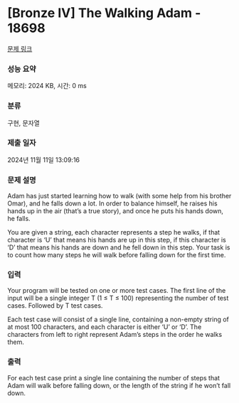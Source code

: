 # [Bronze IV] The Walking Adam - 18698 

[문제 링크](https://www.acmicpc.net/problem/18698) 

### 성능 요약

메모리: 2024 KB, 시간: 0 ms

### 분류

구현, 문자열

### 제출 일자

2024년 11월 11일 13:09:16

### 문제 설명

<p>Adam has just started learning how to walk (with some help from his brother Omar), and he falls down a lot. In order to balance himself, he raises his hands up in the air (that’s a true story), and once he puts his hands down, he falls.</p>

<p>You are given a string, each character represents a step he walks, if that character is ‘U’ that means his hands are up in this step, if this character is ‘D’ that means his hands are down and he fell down in this step. Your task is to count how many steps he will walk before falling down for the first time.</p>

### 입력 

 <p>Your program will be tested on one or more test cases. The first line of the input will be a single integer T (1 ≤ T ≤ 100) representing the number of test cases. Followed by T test cases.</p>

<p>Each test case will consist of a single line, containing a non-empty string of at most 100 characters, and each character is either ‘U’ or ‘D’. The characters from left to right represent Adam’s steps in the order he walks them.</p>

### 출력 

 <p>For each test case print a single line containing the number of steps that Adam will walk before falling down, or the length of the string if he won’t fall down.</p>


